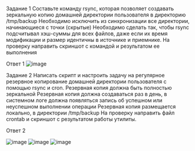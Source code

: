 Задание 1
Составьте команду rsync, которая позволяет создавать зеркальную копию домашней директории пользователя в директорию /tmp/backup
Необходимо исключить из синхронизации все директории, начинающиеся с точки (скрытые)
Необходимо сделать так, чтобы rsync подсчитывал хэш-суммы для всех файлов, даже если их время модификации и размер идентичны в источнике и приемнике.
На проверку направить скриншот с командой и результатом ее выполнения

Ответ 1
![image](https://github.com/AlexanderSchelokov/Backup-hw/assets/121572590/bb1645b7-df6e-4458-8e2c-6ce5587d50ee)

Задание 2
Написать скрипт и настроить задачу на регулярное резервное копирование домашней директории пользователя с помощью rsync и cron.
Резервная копия должна быть полностью зеркальной
Резервная копия должна создаваться раз в день, в системном логе должна появляться запись об успешном или неуспешном выполнении операции
Резервная копия размещается локально, в директории /tmp/backup
На проверку направить файл crontab и скриншот с результатом работы утилиты.

Ответ 2

![image](https://github.com/AlexanderSchelokov/Backup-hw/assets/121572590/bb89b0f5-07ad-4090-98eb-f9448e985860)
![image](https://github.com/AlexanderSchelokov/Backup-hw/assets/121572590/a092933b-d469-4b4b-93c7-f49fd11acb85)
![image](https://github.com/AlexanderSchelokov/Backup-hw/assets/121572590/fd654c2f-f951-4d26-97ea-30bfc89374d0)

